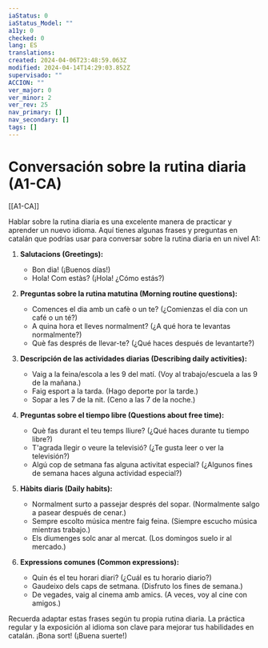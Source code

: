 ```yaml
---
iaStatus: 0
iaStatus_Model: ""
a11y: 0
checked: 0
lang: ES
translations: 
created: 2024-04-06T23:48:59.063Z
modified: 2024-04-14T14:29:03.852Z
supervisado: ""
ACCION: ""
ver_major: 0
ver_minor: 2
ver_rev: 25
nav_primary: []
nav_secondary: []
tags: []
---
```

# Conversación sobre la rutina diaria (A1-CA)

[[A1-CA]]

Hablar sobre la rutina diaria es una excelente manera de practicar y aprender un nuevo idioma. Aquí tienes algunas frases y preguntas en catalán que podrías usar para conversar sobre la rutina diaria en un nivel A1:

1. **Salutacions (Greetings):**
   - Bon dia! (¡Buenos días!)
   - Hola! Com estàs? (¡Hola! ¿Cómo estás?)

2. **Preguntas sobre la rutina matutina (Morning routine questions):**
   - Comences el dia amb un cafè o un te? (¿Comienzas el día con un café o un té?)
   - A quina hora et lleves normalment? (¿A qué hora te levantas normalmente?)
   - Què fas després de llevar-te? (¿Qué haces después de levantarte?)

3. **Descripción de las actividades diarias (Describing daily activities):**
   - Vaig a la feina/escola a les 9 del matí. (Voy al trabajo/escuela a las 9 de la mañana.)
   - Faig esport a la tarda. (Hago deporte por la tarde.)
   - Sopar a les 7 de la nit. (Ceno a las 7 de la noche.)

4. **Preguntas sobre el tiempo libre (Questions about free time):**
   - Què fas durant el teu temps lliure? (¿Qué haces durante tu tiempo libre?)
   - T'agrada llegir o veure la televisió? (¿Te gusta leer o ver la televisión?)
   - Algú cop de setmana fas alguna activitat especial? (¿Algunos fines de semana haces alguna actividad especial?)

5. **Hàbits diaris (Daily habits):**
   - Normalment surto a passejar després del sopar. (Normalmente salgo a pasear después de cenar.)
   - Sempre escolto música mentre faig feina. (Siempre escucho música mientras trabajo.)
   - Els diumenges solc anar al mercat. (Los domingos suelo ir al mercado.)

6. **Expressions comunes (Common expressions):**
   - Quin és el teu horari diari? (¿Cuál es tu horario diario?)
   - Gaudeixo dels caps de setmana. (Disfruto los fines de semana.)
   - De vegades, vaig al cinema amb amics. (A veces, voy al cine con amigos.)

Recuerda adaptar estas frases según tu propia rutina diaria. La práctica regular y la exposición al idioma son clave para mejorar tus habilidades en catalán. ¡Bona sort! (¡Buena suerte!)